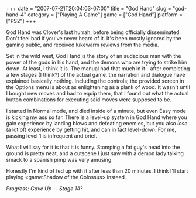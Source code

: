 +++
date = "2007-07-21T20:04:03-07:00"
title = "God Hand"
slug = "god-hand-4"
category = ["Playing A Game"]
game = ["God Hand"]
platform = ["PS2"]
+++

God Hand was Clover's last hurrah, before being officially disseminated.  Don't feel bad if you've never heard of it.  It's been mostly ignored by the gaming public, and received lukewarm reviews from the media.

Set in the wild west, God Hand is the story of an audacious man with the power of the gods in his hand, and the demons who are trying to strike him down.  At least, I think it is.  The manual had that much in it - after completing a few stages (I think?) of the actual game, the narration and dialogue have explained basically nothing.  Including the controls; the provided screen in the Options menu is about as enlightening as a plank of wood.  It wasn't until I bought new moves and had to equip them, that I found out what the actual button combinations for executing said moves were supposed to be.

I started in Normal mode, and died inside of a minute, but even Easy mode is kicking my ass so far.  There is a level-up system in God Hand where you gain experience by landing blows and defeating enemies, but you also <i>lose</i> (a lot of) experience by getting hit, and can in fact level-<i>down</i>.  For me, passing level 1 is infrequent and brief.

What I will say for it is that it is funny.  Stomping a fat guy's head into the ground is pretty neat, and a cutscene I just saw with a demon lady talking smack to a spanish pimp was very amusing.

Honestly I'm kind of fed up with it after less than 20 minutes.  I think I'll start playing <game:Shadow of the Colossus> instead.

<i>Progress: Gave Up -- Stage 1A?</i>